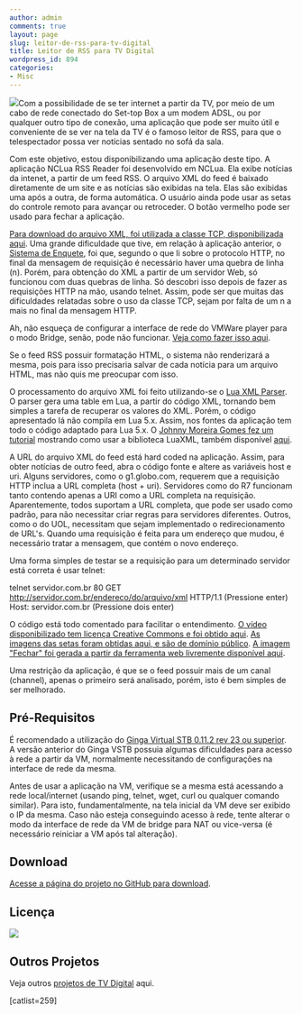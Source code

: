 ```yaml
---
author: admin
comments: true
layout: page
slug: leitor-de-rss-para-tv-digital
title: Leitor de RSS para TV Digital
wordpress_id: 894
categories:
- Misc
---
```


[![](http://manoelcampos.com/wp-content/uploads/rss_goodies.png)](http://manoelcampos.com/wp-content/uploads/rss_goodies.png)Com a possibilidade de se ter internet a partir da TV, por meio de um cabo de rede conectado do Set-top Box a um modem ADSL, ou por qualquer outro tipo de conexão, uma aplicação que pode ser muito útil e conveniente de se ver na tela da TV é o famoso leitor de RSS, para que o telespectador possa ver notícias sentado no sofá da sala.


Com este objetivo, estou disponibilizando uma aplicação deste tipo. A aplicação NCLua RSS Reader foi desenvolvido em NCLua. Ela exibe notícias da intenet, a partir de um feed RSS. O arquivo XML do feed é baixado diretamente de um site e as notícias são exibidas na tela. Elas são exibidas uma após a outra, de forma automática. O usuário ainda pode usar as setas do controle remoto para avançar ou retroceder. O botão vermelho pode ser usado para fechar a aplicação. 

[Para download do arquivo XML, foi utilizada a classe TCP, disponibilizada aqui](http://www.telemidia.puc-rio.br/~francisco/nclua/tutorial/index.html). Uma grande dificuldade que tive, em relação à aplicação anterior, o [Sistema de Enquete](http://manoelcampos.com/2009/12/04/aplicacao-de-enquete-para-tv-digital-utilizando-canal-de-retorno/), foi que, segundo o que li sobre o protocolo HTTP, no final da mensagem de requisição é necessário haver uma quebra de linha (n). Porém, para obtenção do XML a partir de um servidor Web, só funcionou com duas quebras de linha. Só descobri isso depois de fazer as requisições HTTP na mão, usando telnet. Assim, pode ser que muitas das dificuldades relatadas sobre o uso da classe TCP, sejam por falta de um n a mais no final da mensagem HTTP.


Ah, não esqueça de configurar a interface de rede do VMWare player para o modo Bridge, senão, pode não funcionar. [Veja como fazer isso aqui](http://manoelcampos.com/2009/12/04/aplicacao-de-enquete-para-tv-digital-utilizando-canal-de-retorno/).

Se o feed RSS possuir formatação HTML, o sistema não renderizará a mesma, pois para isso precisaria salvar de cada notícia para um arquivo HTML, mas não quis me preocupar com isso.

O processamento do arquivo XML foi feito utilizando-se o [Lua XML Parser](https://github.com/manoelcampos/LuaXML). O parser gera uma table em Lua, a partir do código XML, tornando bem simples a tarefa de recuperar os valores do XML. Porém, o código apresentado lá não compila em Lua 5.x. Assim, nos fontes da aplicação tem todo o código adaptado para Lua 5.x. O [Johnny Moreira Gomes fez um tutorial](http://www.ufjf.br/lapic/files/2010/04/Tutorial_Lua_XML_Parser1.pdf) mostrando como usar a biblioteca LuaXML, também disponível [aqui](http://manoelcampos.com/wp-content/uploads/tutorial_lua_xml_parser1.pdf).

A URL do arquivo XML do feed está hard coded na aplicação. Assim, para obter notícias de outro feed, abra o código fonte e altere as variáveis host e uri. Alguns servidores, como o g1.globo.com, requerem que a requisição HTTP inclua a URL completa (host + uri). Servidores como do R7 funcionam tanto contendo apenas a URI como a URL completa na requisição. Aparentemente, todos suportam a URL completa, que pode ser usado como padrão, para não necessitar criar regras para servidores diferentes. Outros, como o do UOL, necessitam que sejam implementado o redirecionamento de URL's. Quando uma requisição é feita para um endereço que mudou, é necessário tratar a mensagem, que contém o novo endereço. 

Uma forma simples de testar se a requisição para um determinado servidor está correta é usar telnet:

telnet servidor.com.br 80
GET http://servidor.com.br/endereco/do/arquivo/xml HTTP/1.1 (Pressione enter)
Host: servidor.com.br (Pressione dois enter)


O código está todo comentado para facilitar o entendimento. [O vídeo disponibilizado tem licença Creative Commons e foi obtido aqui](http://creativecommons.org/videos/wanna-work-together). [As imagens das setas foram obtidas aqui, e são de domínio público](http://www.public-domain-photos.com/free-cliparts/shapes/arrows/arrow_shape_jeff_walden_-5198.htm). [A imagem "Fechar" foi gerada a partir da ferramenta web livremente disponível aqui](http://pt.cooltext.com/Buttons).

Uma restrição da aplicação, é que se o feed possuir mais de um canal (channel), apenas o primeiro será analisado, porém, isto é bem simples de ser melhorado.


## Pré-Requisitos


É recomendado a utilização do [Ginga Virtual STB 0.11.2 rev 23 ou superior](http://www.softwarepublico.gov.br/ver-comunidade?community_id=1101545). A versão anterior do Ginga VSTB possuia algumas dificuldades para acesso à rede a partir da VM, normalmente necessitando de configurações na interface de rede da mesma.

Antes de usar a aplicação na VM, verifique se a mesma está acessando a rede local/internet (usando ping, telnet, wget, curl ou qualquer comando similar). Para isto, fundamentalmente, na tela inicial da VM deve ser exibido o IP da mesma. Caso não esteja conseguindo acesso à rede, tente alterar o modo da interface de rede da VM de bridge para NAT ou vice-versa (é necessário reiniciar a VM após tal alteração).



## Download


[Acesse a página do projeto no GitHub para download](http://github.com/manoelcampos/NCLuaRSS-Reader).


## Licença


[ ![](/files/by-nc-sa.png)
](http://creativecommons.org/licenses/by-nc-sa/2.5/br/)



## Outros Projetos


Veja outros [projetos de TV Digital](http://manoelcampos.com/tvd/) aqui.

[catlist=259]
